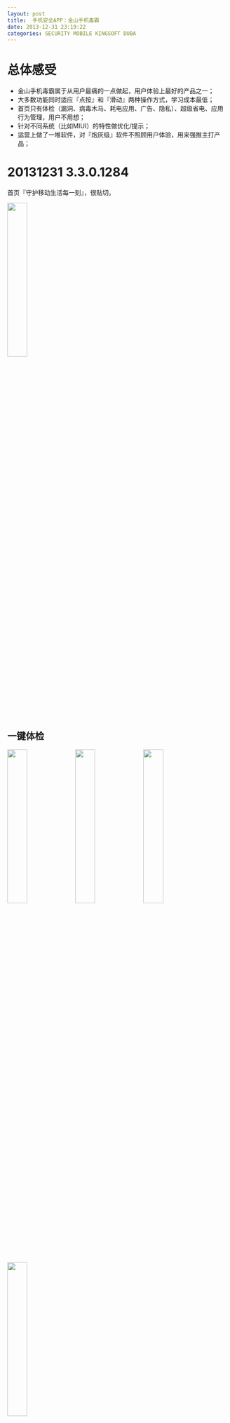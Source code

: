```yaml
---
layout: post
title:  手机安全APP：金山手机毒霸
date: 2013-12-31 23:19:22
categories: SECURITY MOBILE KINGSOFT DUBA
---
```


# 总体感受

- 金山手机毒霸属于从用户最痛的一点做起，用户体验上最好的产品之一；
- 大多数功能同时适应『点按』和『滑动』两种操作方式，学习成本最低；
- 首页只有体检（漏洞、病毒木马、耗电应用、广告、隐私）、超级省电、应用行为管理，用户不用想；
- 针对不同系统（比如MIUI）的特性做优化/提示；
- 运营上做了一堆软件，对『炮灰级』软件不照顾用户体验，用来强推主打产品；

# 20131231 3.3.0.1284

首页『守护移动生活每一刻』，很贴切。

<img src="/img/posts/android-secure-app-duba/3.3.0.1284/duba-01.png" style="width: 30%; height: 30%"/>

## 一键体检

<img src="/img/posts/android-secure-app-duba/3.3.0.1284/duba-02.png" style="width: 30%; height: 30%"/>
<img src="/img/posts/android-secure-app-duba/3.3.0.1284/duba-03.png" style="width: 30%; height: 30%"/>
<img src="/img/posts/android-secure-app-duba/3.3.0.1284/duba-04.png" style="width: 30%; height: 30%"/>
<img src="/img/posts/android-secure-app-duba/3.3.0.1284/duba-05.png" style="width: 30%; height: 30%"/>

## 超级省电

<img src="/img/posts/android-secure-app-duba/3.3.0.1284/duba-06.png" style="width: 30%; height: 30%"/>

## 应用行为管理

<img src="/img/posts/android-secure-app-duba/3.3.0.1284/duba-07.png" style="width: 30%; height: 30%"/>
<img src="/img/posts/android-secure-app-duba/3.3.0.1284/duba-08.png" style="width: 30%; height: 30%"/>
<img src="/img/posts/android-secure-app-duba/3.3.0.1284/duba-09.png" style="width: 30%; height: 30%"/>
<img src="/img/posts/android-secure-app-duba/3.3.0.1284/duba-10.png" style="width: 30%; height: 30%"/>
<img src="/img/posts/android-secure-app-duba/3.3.0.1284/duba-11.png" style="width: 30%; height: 30%"/>
<img src="/img/posts/android-secure-app-duba/3.3.0.1284/duba-12.png" style="width: 30%; height: 30%"/>

## 其他功能

<img src="/img/posts/android-secure-app-duba/3.3.0.1284/duba-13.png" style="width: 30%; height: 30%"/>

### 应用行为监控日志

<img src="/img/posts/android-secure-app-duba/3.3.0.1284/duba-14.png" style="width: 30%; height: 30%"/>
<img src="/img/posts/android-secure-app-duba/3.3.0.1284/duba-15.png" style="width: 30%; height: 30%"/>
<img src="/img/posts/android-secure-app-duba/3.3.0.1284/duba-16.png" style="width: 30%; height: 30%"/>
<img src="/img/posts/android-secure-app-duba/3.3.0.1284/duba-17.png" style="width: 30%; height: 30%"/>
<img src="/img/posts/android-secure-app-duba/3.3.0.1284/duba-18.png" style="width: 30%; height: 30%"/>

### 骚扰拦截

<img src="/img/posts/android-secure-app-duba/3.3.0.1284/duba-19.png" style="width: 30%; height: 30%"/>
<img src="/img/posts/android-secure-app-duba/3.3.0.1284/duba-20.png" style="width: 30%; height: 30%"/>
<img src="/img/posts/android-secure-app-duba/3.3.0.1284/duba-21.png" style="width: 30%; height: 30%"/>

### 支付保镖

<img src="/img/posts/android-secure-app-duba/3.3.0.1284/duba-22.png" style="width: 30%; height: 30%"/>
<img src="/img/posts/android-secure-app-duba/3.3.0.1284/duba-23.png" style="width: 30%; height: 30%"/>

### 二维码安全扫描

<img src="/img/posts/android-secure-app-duba/3.3.0.1284/duba-24.png" style="width: 30%; height: 30%"/>
<img src="/img/posts/android-secure-app-duba/3.3.0.1284/duba-25.png" style="width: 30%; height: 30%"/>

## 设置

### 各种设置项

<img src="/img/posts/android-secure-app-duba/3.3.0.1284/duba-26.png" style="width: 30%; height: 30%"/>
<img src="/img/posts/android-secure-app-duba/3.3.0.1284/duba-27.png" style="width: 30%; height: 30%"/>
<img src="/img/posts/android-secure-app-duba/3.3.0.1284/duba-28.png" style="width: 30%; height: 30%"/>
<img src="/img/posts/android-secure-app-duba/3.3.0.1284/duba-29.png" style="width: 30%; height: 30%"/>
<img src="/img/posts/android-secure-app-duba/3.3.0.1284/duba-30.png" style="width: 30%; height: 30%"/>
<img src="/img/posts/android-secure-app-duba/3.3.0.1284/duba-31.png" style="width: 30%; height: 30%"/>
<img src="/img/posts/android-secure-app-duba/3.3.0.1284/duba-32.png" style="width: 30%; height: 30%"/>
<img src="/img/posts/android-secure-app-duba/3.3.0.1284/duba-33.png" style="width: 30%; height: 30%"/>
<img src="/img/posts/android-secure-app-duba/3.3.0.1284/duba-34.png" style="width: 30%; height: 30%"/>
<img src="/img/posts/android-secure-app-duba/3.3.0.1284/duba-38.png" style="width: 30%; height: 30%"/>
<img src="/img/posts/android-secure-app-duba/3.3.0.1284/duba-39.png" style="width: 30%; height: 30%"/>
<img src="/img/posts/android-secure-app-duba/3.3.0.1284/duba-40.png" style="width: 30%; height: 30%"/>
<img src="/img/posts/android-secure-app-duba/3.3.0.1284/duba-41.png" style="width: 30%; height: 30%"/>

### MIUI功能提示

<img src="/img/posts/android-secure-app-duba/3.3.0.1284/duba-35.png" style="width: 30%; height: 30%"/>
<img src="/img/posts/android-secure-app-duba/3.3.0.1284/duba-36.png" style="width: 30%; height: 30%"/>
<img src="/img/posts/android-secure-app-duba/3.3.0.1284/duba-37.png" style="width: 30%; height: 30%"/>